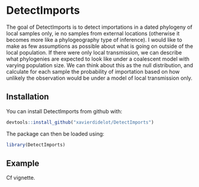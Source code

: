 
<!-- README.md is generated from README.Rmd. Please edit that file -->

# DetectImports

The goal of DetectImports is to detect importations in a dated phylogeny
of local samples only, ie no samples from external locations (otherwise
it becomes more like a phylogeography type of inference). I would like
to make as few assumptions as possible about what is going on outside of
the local population. If there were only local transmission, we can
describe what phylogenies are expected to look like under a coalescent
model with varying population size. We can think about this as the null
distribution, and calculate for each sample the probability of
importation based on how unlikely the observation would be under a model
of local transmission only.

## Installation

You can install DetectImports from github with:

``` r
devtools::install_github("xavierdidelot/DetectImports")
```

The package can then be loaded using:

``` r
library(DetectImports)
```

## Example

Cf vignette.
